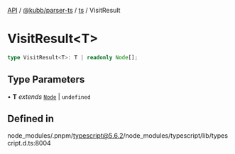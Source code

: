 [API](../../../../../packages.md) / [@kubb/parser-ts](../../../index.md) / [ts](../index.md) / VisitResult

# VisitResult\<T\>

```ts
type VisitResult<T>: T | readonly Node[];
```

## Type Parameters

• **T** *extends* [`Node`](../interfaces/Node.md) \| `undefined`

## Defined in

node\_modules/.pnpm/typescript@5.6.2/node\_modules/typescript/lib/typescript.d.ts:8004
